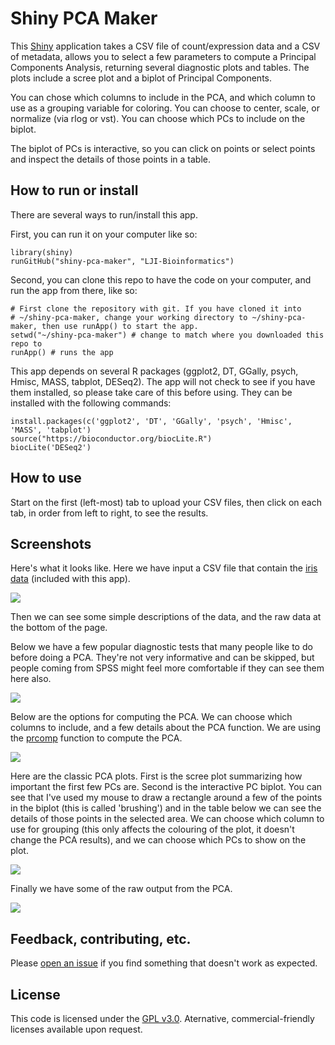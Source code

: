 # Shiny PCA Maker

This [Shiny](http://shiny.rstudio.com/) application takes a CSV file of count/expression data and a CSV of metadata, allows you to select a few parameters to compute a Principal Components Analysis, returning several diagnostic plots and tables. The plots include a scree plot and a biplot of Principal Components.

You can chose which columns to include in the PCA, and which column to use as a grouping variable for coloring. You can choose to center, scale, or normalize (via rlog or vst). You can choose which PCs to include on the biplot.

The biplot of PCs is interactive, so you can click on points or select points and inspect the details of those points in a table. 

## How to run or install

There are several ways to run/install this app.

First, you can run it on your computer like so:

```
library(shiny)
runGitHub("shiny-pca-maker", "LJI-Bioinformatics")

```

Second, you can clone this repo to have the code on your computer, and run the app from there, like so:

```
# First clone the repository with git. If you have cloned it into
# ~/shiny-pca-maker, change your working directory to ~/shiny-pca-maker, then use runApp() to start the app.
setwd("~/shiny-pca-maker") # change to match where you downloaded this repo to
runApp() # runs the app 
```

This app depends on several R packages (ggplot2, DT, GGally, psych, Hmisc, MASS, tabplot, DESeq2). The app will not check to see if you have them installed, so please take care of this before using.  They can be installed with the following commands:

```
install.packages(c('ggplot2', 'DT', 'GGally', 'psych', 'Hmisc', 'MASS', 'tabplot')
source("https://bioconductor.org/biocLite.R")
biocLite('DESeq2')
```

## How to use

Start on the first (left-most) tab to upload your CSV files, then click on each tab, in order from left to right, to see the results.

## Screenshots

Here's what it looks like. Here we have input a CSV file that contain the [iris data](https://en.wikipedia.org/wiki/Iris_flower_data_set) (included with this app).

![](figures/001_input.png)   

Then we can see some simple descriptions of the data, and the raw data at the bottom of the page.   



Below we have a few popular diagnostic tests that many people like to do before doing a PCA. They're not very informative and can be skipped, but people coming from SPSS might feel more comfortable if they can see them here also. 

![](figures/004_diag.png)   

Below are the options for computing the PCA. We can choose which columns to include, and a few details about the PCA function. We are using the [prcomp](https://stat.ethz.ch/R-manual/R-devel/library/stats/html/prcomp.html) function to compute the PCA. 

![](figures/005_compute.png)    

Here are the classic PCA plots. First is the scree plot summarizing how important the first few PCs are. Second is the interactive PC biplot. You can see that I've used my mouse to draw a rectangle around a few of the points in the biplot (this is called 'brushing') and in the table below we can see the details of those points in the selected area. We can choose which column to use for grouping (this only affects the colouring of the plot, it doesn't change the PCA results), and we can choose which PCs to show on the plot. 

![](figures/006_pca_plots.png)

Finally we have some of the raw output from the PCA.

![](figures/007_pca_output.png)


## Feedback, contributing, etc.

Please [open an issue](https://github.com/LJI-Bioinformatics/Shiny-PCA-Maker/issues/new) if you find something that doesn't work as expected.

## License

This code is licensed under the [GPL v3.0](https://www.gnu.org/licenses/gpl.html).  Aternative, commercial-friendly licenses available upon request.